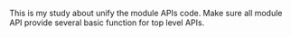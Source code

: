 This is my study about unify the module APIs code. 
Make sure all module API provide several basic function for top level APIs. 

